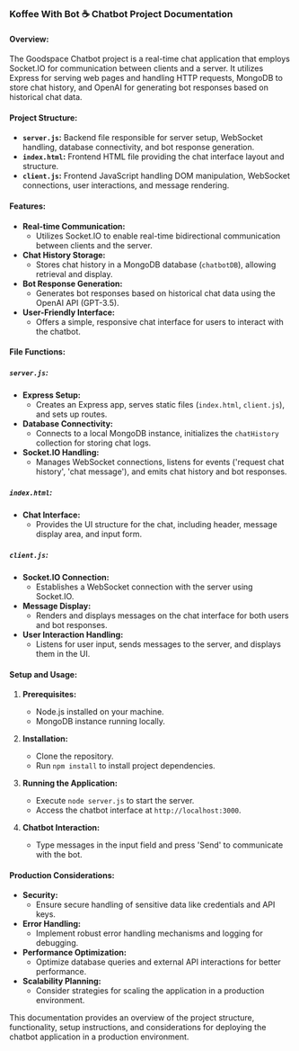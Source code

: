 ### Koffee With Bot ☕ Chatbot Project Documentation

#### Overview:
The Goodspace Chatbot project is a real-time chat application that employs Socket.IO for communication between clients and a server. It utilizes Express for serving web pages and handling HTTP requests, MongoDB to store chat history, and OpenAI for generating bot responses based on historical chat data.

#### Project Structure:
- **`server.js`:** Backend file responsible for server setup, WebSocket handling, database connectivity, and bot response generation.
- **`index.html`:** Frontend HTML file providing the chat interface layout and structure.
- **`client.js`:** Frontend JavaScript handling DOM manipulation, WebSocket connections, user interactions, and message rendering.

#### Features:
- **Real-time Communication:**
  - Utilizes Socket.IO to enable real-time bidirectional communication between clients and the server.
- **Chat History Storage:**
  - Stores chat history in a MongoDB database (`chatbotDB`), allowing retrieval and display.
- **Bot Response Generation:**
  - Generates bot responses based on historical chat data using the OpenAI API (GPT-3.5).
- **User-Friendly Interface:**
  - Offers a simple, responsive chat interface for users to interact with the chatbot.

#### File Functions:

##### `server.js`:
- **Express Setup:**
  - Creates an Express app, serves static files (`index.html`, `client.js`), and sets up routes.
- **Database Connectivity:**
  - Connects to a local MongoDB instance, initializes the `chatHistory` collection for storing chat logs.
- **Socket.IO Handling:**
  - Manages WebSocket connections, listens for events ('request chat history', 'chat message'), and emits chat history and bot responses.

##### `index.html`:
- **Chat Interface:**
  - Provides the UI structure for the chat, including header, message display area, and input form.

##### `client.js`:
- **Socket.IO Connection:**
  - Establishes a WebSocket connection with the server using Socket.IO.
- **Message Display:**
  - Renders and displays messages on the chat interface for both users and bot responses.
- **User Interaction Handling:**
  - Listens for user input, sends messages to the server, and displays them in the UI.

#### Setup and Usage:
1. **Prerequisites:**
   - Node.js installed on your machine.
   - MongoDB instance running locally.

2. **Installation:**
   - Clone the repository.
   - Run `npm install` to install project dependencies.

3. **Running the Application:**
   - Execute `node server.js` to start the server.
   - Access the chatbot interface at `http://localhost:3000`.

4. **Chatbot Interaction:**
   - Type messages in the input field and press 'Send' to communicate with the bot.

#### Production Considerations:
- **Security:**
  - Ensure secure handling of sensitive data like credentials and API keys.
- **Error Handling:**
  - Implement robust error handling mechanisms and logging for debugging.
- **Performance Optimization:**
  - Optimize database queries and external API interactions for better performance.
- **Scalability Planning:**
  - Consider strategies for scaling the application in a production environment.

This documentation provides an overview of the project structure, functionality, setup instructions, and considerations for deploying the chatbot application in a production environment.
